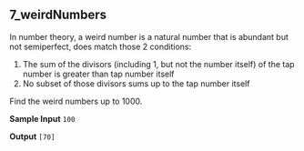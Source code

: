 ## 7_weirdNumbers

In number theory, a weird number is a natural number that is abundant but not semiperfect, does match those 2 conditions:

1. The sum of the divisors (including 1, but not the number itself) of the tap number is greater than tap number itself
2. No subset of those divisors sums up to the tap number itself

Find the weird numbers up to 1000.

**Sample Input**
` 100 `

**Output**
` [70] `
